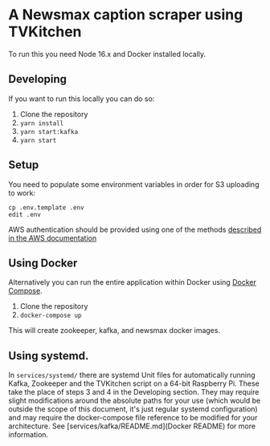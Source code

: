 # A Newsmax caption scraper using TVKitchen

To run this you need Node 16.x and Docker installed locally.

## Developing

If you want to run this locally you can do so:

1. Clone the repository
2. `yarn install`
3. `yarn start:kafka`
4. `yarn start` 

## Setup

You need to populate some environment variables in order for S3 uploading to work:

```
cp .env.template .env
edit .env
```

AWS authentication should be provided using one of the methods [described in the AWS documentation](https://docs.aws.amazon.com/sdk-for-javascript/v2/developer-guide/setting-credentials-node.html)

## Using Docker

Alternatively you can run the entire application within Docker using [Docker Compose](https://docs.docker.com/compose/).

1. Clone the repository
2. `docker-compose up`

This will create zookeeper, kafka, and newsmax docker images.

## Using systemd.

In `services/systemd/` there are systemd Unit files for automatically running Kafka, Zookeeper and the TVKitchen script on a 64-bit Raspberry Pi. These take the place of steps 3 and 4 in the Developing section. They may require slight modifications around the absolute paths for your use (which would be outside the scope of this document, it's just regular systemd configuration) and may require the docker-compose file reference to be modified for your architecture. See [services/kafka/README.md](Docker README) for more information.
